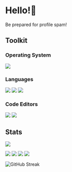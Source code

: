 # Hello!👋
Be prepared for profile spam!


## Toolkit
### Operating System
![](https://img.shields.io/badge/-openSUSE%20Tumbleweed-yellowgreen?style=for-the-badge&logo=SUSE)


### Languages
![](https://img.shields.io/badge/-Rust-red?style=for-the-badge&logo=rust)
![](https://img.shields.io/badge/-C%2B%2B-blue?style=for-the-badge&logo=cplusplus)
![](https://img.shields.io/badge/-Godot%20Engine-grey?style=for-the-badge&logo=godotengine&logoColor=white)


### Code Editors
![](https://img.shields.io/badge/-Visual%20Studio%20Code-blue?style=for-the-badge&logo=visual-studio-code)
![](https://img.shields.io/badge/-neovim-blue?style=for-the-badge&logo=neovim&logoColor=white)



## Stats
![](https://github-profile-summary-cards.vercel.app/api/cards/profile-details?username=sherlockholmestech&theme=dracula)


![](http://github-profile-summary-cards.vercel.app/api/cards/stats?username=sherlockholmestech&theme=dracula)
![](http://github-profile-summary-cards.vercel.app/api/cards/productive-time?username=sherlockholmestech&theme=dracula&utcOffset=8)
![](http://github-profile-summary-cards.vercel.app/api/cards/repos-per-language?username=sherlockholmestech&theme=dracula)
![](http://github-profile-summary-cards.vercel.app/api/cards/most-commit-language?username=sherlockholmestech&theme=dracula)


![GitHub Streak](https://github-readme-streak-stats.herokuapp.com/?user=sherlockholmestech&theme=dark)


